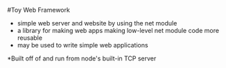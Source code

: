 #Toy Web Framework

* simple web server and website by using the net module
* a library for making web apps making low-level net module code more reusable
* may be used to write simple web applications

*Built off of and run from node's built-in TCP server 
